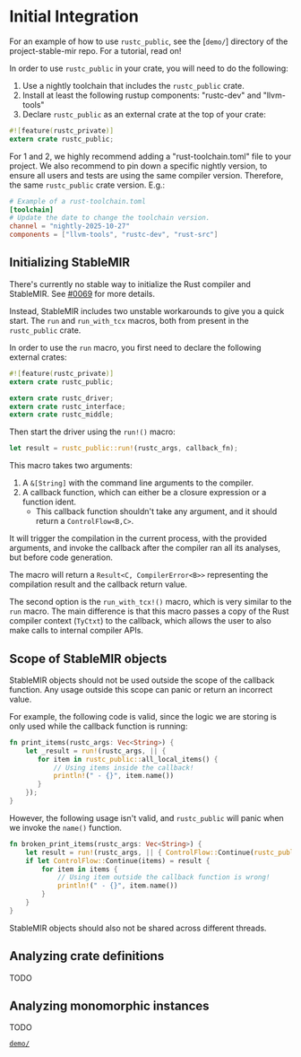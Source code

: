 # Initial Integration

For an example of how to use `rustc_public`, see the [`demo/`] directory of the project-stable-mir repo.
For a tutorial, read on!

In order to use `rustc_public` in your crate, you will need to do the following:

1. Use a nightly toolchain that includes the `rustc_public` crate.
2. Install at least the following rustup components: "rustc-dev" and "llvm-tools"
3. Declare `rustc_public` as an external crate at the top of your crate:

```rust
#![feature(rustc_private)]
extern crate rustc_public;
```

For 1 and 2, we highly recommend adding a "rust-toolchain.toml" file to your project.
We also recommend to pin down a specific nightly version, to ensure all users and tests are using the same compiler
version.
Therefore, the same `rustc_public` crate version. E.g.:

```toml
# Example of a rust-toolchain.toml
[toolchain]
# Update the date to change the toolchain version.
channel = "nightly-2025-10-27"
components = ["llvm-tools", "rustc-dev", "rust-src"]
```

## Initializing StableMIR

There's currently no stable way to initialize the Rust compiler and StableMIR.
See [#0069](https://github.com/rust-lang/project-stable-mir/issues/69) for more details.

Instead, StableMIR includes two unstable workarounds to give you a quick start.
The `run` and `run_with_tcx` macros, both from present in the `rustc_public` crate.

In order to use the `run` macro, you first need to declare the following external crates:

```rust
#![feature(rustc_private)]
extern crate rustc_public;

extern crate rustc_driver;
extern crate rustc_interface;
extern crate rustc_middle;
```

Then start the driver using the `run!()` macro:

```rust
let result = rustc_public::run!(rustc_args, callback_fn);
```

This macro takes two arguments:

1. A `&[String]` with the command line arguments to the compiler.
2. A callback function, which can either be a closure expression or a function ident.
    - This callback function shouldn't take any argument, and it should return a `ControlFlow<B,C>`.

It will trigger the compilation in the current process, with the provided arguments, and invoke the callback after the
compiler ran all its analyses, but before code generation.

The macro will return a `Result<C, CompilerError<B>>` representing the compilation result and the callback return value.

The second option is the `run_with_tcx!()` macro, which is very similar to the `run` macro.
The main difference is that this macro passes a copy of the Rust compiler context (`TyCtxt`) to the callback,
which allows the user to also make calls to internal compiler APIs.

## Scope of StableMIR objects

StableMIR objects should not be used outside the scope of the callback function.
Any usage outside this scope can panic or return an incorrect value.

For example, the following code is valid, since the logic we are storing is only used while the callback function
is running:

```rust
fn print_items(rustc_args: Vec<String>) {
    let _result = run!(rustc_args, || {
       for item in rustc_public::all_local_items() {
           // Using items inside the callback!
           println!(" - {}", item.name())
       }
    });
}
```

However, the following usage isn't valid, and `rustc_public` will panic when we invoke the `name()` function.

```rust
fn broken_print_items(rustc_args: Vec<String>) {
    let result = run!(rustc_args, || { ControlFlow::Continue(rustc_public::all_local_items())});
    if let ControlFlow::Continue(items) = result {
        for item in items {
            // Using item outside the callback function is wrong!
            println!(" - {}", item.name())
        }
    }
}
```

StableMIR objects should also not be shared across different threads.

## Analyzing crate definitions

TODO

## Analyzing monomorphic instances

TODO

[`demo/`](https://github.com/rust-lang/project-stable-mir/tree/main/demo)
